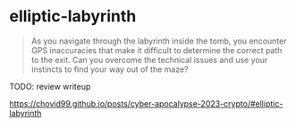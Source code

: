 # elliptic-labyrinth

> As you navigate through the labyrinth inside the tomb, you encounter GPS inaccuracies that make it difficult to determine the correct path to the exit. 
> Can you overcome the technical issues and use your instincts to find your way out of the maze?

TODO: review writeup

https://chovid99.github.io/posts/cyber-apocalypse-2023-crypto/#elliptic-labyrinth